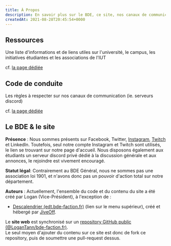 ```yaml
---
title: À Propos
description: En savoir plus sur le BDE, ce site, nos canaux de communication...
createdAt: 2021-08-28T20:45:54+0000
---
```


## Ressources

Une liste d'informations et de liens utiles sur l'université, le campus, les initiatives étudiantes et les associations de l'IUT

cf. [la page dédiée](/articles/about/ressources)


## Code de conduite

Les règles à respecter sur nos canaux de communication (ie. serveurs discord)

cf. [la page dédiée](/articles/about/coc)

## Le BDE & le site


**Présence** : Nous sommes présents sur Facebook, Twitter, [Instagram](https://www.instagram.com/bde.faction/), [Twitch](https://www.twitch.tv/bde_faction) et LinkedIn. Toutefois, seul notre compte Instagram et Twitch sont utilisés, le lien se trouvant sur notre page d'accueil. Nous disposons également aux étudiants un serveur discord privé dédié à la discussion générale et aux annonces, le rejoindre est vivement encouragé.

**Statut légal**: Contrairement au BDE Général, nous ne sommes pas une association loi 1901, et n'avons donc pas un pouvoir d'action total sur notre département. 

**Auteurs** : Actuellement, l'ensemble du code et du contenu du site a été créé par Logan (Vice-Président), à l'exception de : 
* [Descalendrier (edt.bde-faction.fr)](https://edt.bde-faction.fr/) (lien sur le menu supérieur), créé et hébergé par [JiveOff](https://github.com/JiveOff).

Le **site web** est synchronisé sur un [repository GitHub public (@LoganTann/bde-faction.fr)](https://github.com/LoganTann/bde-faction.fr).  
Le seul moyen d'ajouter du contenu sur ce site est donc de fork ce repository, puis de soumettre une pull-request dessus. 
